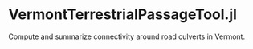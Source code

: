 # VermontTerrestrialPassageTool.jl

Compute and summarize connectivity around road culverts in Vermont.
